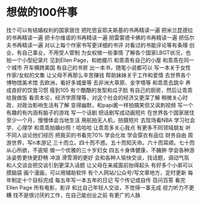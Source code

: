 # 想做的100件事

找个可以有结婚权利的国家居住
把陀思妥耶夫斯基的书再精读一遍
把米兰昆德拉的书再精读一遍
把卡尔维诺的书再精读一遍
把雷蒙德卡佛的书再精读一遍
把伍尔夫书再精读一遍
对以上每个作家书写更详细的书评
对看过的书能评论等有条理
创业，有自己事业，不用受人管制
为女权做一些事情
了解各个国家LBGT状况，也拍一个小型纪录片
见到Ellen Page，和她握爪
和乖乖有自己的小屋
和乖乖在同一个城市
开车横跨美国
有自己的书房
出一本书，随笔小说都可以
写一本关于女性作家/女权的文集
让父母不再那么辛苦赚钱
帮助妹妹关于工作和爱情
去世界各个博物馆美术馆
去欧洲，看好多城堡等
去非洲大草原、金字塔等
和乖乖去跳伞
养成良好的饮食习惯
瘦到105
有个酷酷的发型和瓜子脸
有自己的厨房，然后让乖乖给我做饭
看资本论，经济学原理等，对这个社会的经济又更深了解
稍微关心时政，对政治影响生活有了解
变得幽默，和papi酱一样拍搞笑但又讽刺视频
写一个有趣的有内涵有脑子的游戏
写一个话剧
把话剧写成动画短片
在世界各个国家居住至少一个月，慢慢体会当地生活
用航拍无人机，拍摄短片
去现场看NBA
学习社会学、心理学
和乖乖拍婚纱照！哈哈哈
让乖乖多关心我点
有更多不同领域朋友
听不同人谈论他们经历
把我买的书看完70%
学会化妆
学会穿衣有品位
财务自由
周游世界，写n本游记
三十而立。四十而不惑。五十而知天命。六十而耳顺。七十而从心所欲，不逾矩
做一个优雅的三十岁妇女
四五十身体健康，不臃肿
学会各种游泳姿势更快更舒畅
冲浪
滑雪滑的更好
会和各种人愉快交谈，找话题，调动气氛
和人交谈会把交谈引到更深入话题
让父母在亲戚面前抬得起头
有好多个小弟可以摸脑袋
画个漫画，可以用辅助软件
有个人网站/公众号/写文章地方，定时更新
每年制定十个目标完成
每五年写一本五年的日记
写个传记或自传
百问百答
看完Ellen Page 所有电影，影评
和比自己年轻人交谈，不觉得一事无成
视力听力不更糟
找不是很讨厌的工作，在自己能创业之前
有更广的人脉
